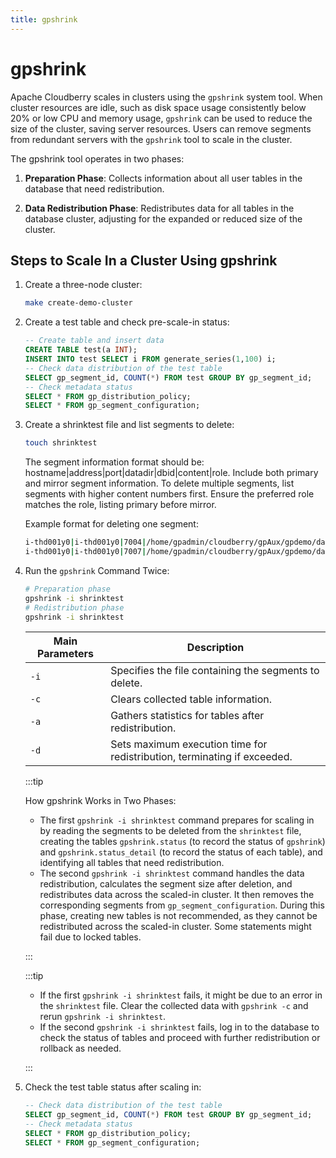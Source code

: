 ```yaml
---
title: gpshrink
---
```


# gpshrink

Apache Cloudberry scales in clusters using the `gpshrink` system tool. When cluster resources are idle, such as disk space usage consistently below 20% or low CPU and memory usage, `gpshrink` can be used to reduce the size of the cluster, saving server resources. Users can remove segments from redundant servers with the `gpshrink` tool to scale in the cluster.

The gpshrink tool operates in two phases:

1. **Preparation Phase**: Collects information about all user tables in the database that need redistribution.

2. **Data Redistribution Phase**: Redistributes data for all tables in the database cluster, adjusting for the expanded or reduced size of the cluster.

## Steps to Scale In a Cluster Using gpshrink

1. Create a three-node cluster:

    ```bash
    make create-demo-cluster
    ```

2. Create a test table and check pre-scale-in status:

    ```sql
    -- Create table and insert data
    CREATE TABLE test(a INT); 
    INSERT INTO test SELECT i FROM generate_series(1,100) i;
    -- Check data distribution of the test table
    SELECT gp_segment_id, COUNT(*) FROM test GROUP BY gp_segment_id;
    -- Check metadata status
    SELECT * FROM gp_distribution_policy;
    SELECT * FROM gp_segment_configuration;
    ```

3. Create a shrinktest file and list segments to delete:

    ```bash
    touch shrinktest
    ```

    The segment information format should be: hostname|address|port|datadir|dbid|content|role. Include both primary and mirror segment information. To delete multiple segments, list segments with higher content numbers first. Ensure the preferred role matches the role, listing primary before mirror.

    Example format for deleting one segment:

    ```bash
    i-thd001y0|i-thd001y0|7004|/home/gpadmin/cloudberry/gpAux/gpdemo/datadirs/dbfast3/demoDataDir2|4|2|p
    i-thd001y0|i-thd001y0|7007|/home/gpadmin/cloudberry/gpAux/gpdemo/datadirs/dbfast_mirror3/demoDataDir2|7|2|m
    ```

4. Run the `gpshrink` Command Twice:

    ```bash
    # Preparation phase
    gpshrink -i shrinktest
    # Redistribution phase
    gpshrink -i shrinktest
    ```

    |Main Parameters       | Description |
    | ------------ | -----------------|
    | `-i`         | Specifies the file containing the segments to delete.  |
    | `-c`         | Clears collected table information.  |
    | `-a`         | Gathers statistics for tables after redistribution.  |
    | `-d`         | Sets maximum execution time for redistribution, terminating if exceeded.  |

    :::tip

    How gpshrink Works in Two Phases:

    - The first `gpshrink -i shrinktest` command prepares for scaling in by reading the segments to be deleted from the `shrinktest` file, creating the tables `gpshrink.status` (to record the status of `gpshrink`) and `gpshrink.status_detail` (to record the status of each table), and identifying all tables that need redistribution.
    - The second `gpshrink -i shrinktest` command handles the data redistribution, calculates the segment size after deletion, and redistributes data across the scaled-in cluster. It then removes the corresponding segments from `gp_segment_configuration`. During this phase, creating new tables is not recommended, as they cannot be redistributed across the scaled-in cluster. Some statements might fail due to locked tables.

    :::

    :::tip

    - If the first `gpshrink -i shrinktest` fails, it might be due to an error in the `shrinktest` file. Clear the collected data with `gpshrink -c` and rerun `gpshrink -i shrinktest`.
    - If the second `gpshrink -i shrinktest` fails, log in to the database to check the status of tables and proceed with further redistribution or rollback as needed.

    :::

5. Check the test table status after scaling in:

    ```sql
    -- Check data distribution of the test table
    SELECT gp_segment_id, COUNT(*) FROM test GROUP BY gp_segment_id;
    -- Check metadata status
    SELECT * FROM gp_distribution_policy;
    SELECT * FROM gp_segment_configuration;
    ```